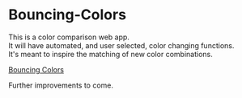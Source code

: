 # Bouncing-Colors
This is a color comparison web app. <br>
It will have automated, and user selected, color changing functions. <br>
It's meant to inspire the matching of new color combinations. <br>

<a href="https://bouncing-colors.pages.dev/">Bouncing Colors</a>

Further improvements to come.




